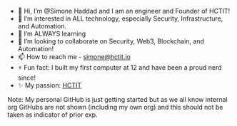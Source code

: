 - 👋 Hi, I’m @Simone Haddad and I am an engineer and Founder of HCTIT! 
- 👀 I’m interested in ALL technology, especially Security, Infrastructure, and Automation. 
- 🌱 I’m ALWAYS learning
- 💞️ I’m looking to collaborate on Security, Web3, Blockchain, and Automation! 
- 📫 How to reach me - simone@hctit.io
- ⚡ Fun fact: I built my first computer at 12 and have been a proud nerd since!
- ✨ My passion: [HCTIT](https://hctit.io)

Note:  My personal GitHub is just getting started but as we all know internal org GitHubs are not shown (including my own org) and this should not be taken as indicator of prior exp.


